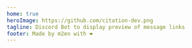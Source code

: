 ```yaml
---
home: true
heroImage: https://github.com/citation-dev.png
tagline: Discord Bot to display preview of message links
footer: Made by m2en with ❤️
---
```

